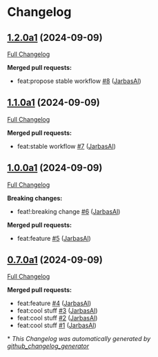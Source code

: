 # Changelog

## [1.2.0a1](https://github.com/JarbasAl/testpkg/tree/1.2.0a1) (2024-09-09)

[Full Changelog](https://github.com/JarbasAl/testpkg/compare/1.1.0a1...1.2.0a1)

**Merged pull requests:**

- feat:propose stable workflow [\#8](https://github.com/JarbasAl/testpkg/pull/8) ([JarbasAl](https://github.com/JarbasAl))

## [1.1.0a1](https://github.com/JarbasAl/testpkg/tree/1.1.0a1) (2024-09-09)

[Full Changelog](https://github.com/JarbasAl/testpkg/compare/1.0.0a1...1.1.0a1)

**Merged pull requests:**

- feat:stable workflow [\#7](https://github.com/JarbasAl/testpkg/pull/7) ([JarbasAl](https://github.com/JarbasAl))

## [1.0.0a1](https://github.com/JarbasAl/testpkg/tree/1.0.0a1) (2024-09-09)

[Full Changelog](https://github.com/JarbasAl/testpkg/compare/0.7.0a1...1.0.0a1)

**Breaking changes:**

- feat!:breaking change [\#6](https://github.com/JarbasAl/testpkg/pull/6) ([JarbasAl](https://github.com/JarbasAl))

**Merged pull requests:**

- feat:feature [\#5](https://github.com/JarbasAl/testpkg/pull/5) ([JarbasAl](https://github.com/JarbasAl))

## [0.7.0a1](https://github.com/JarbasAl/testpkg/tree/0.7.0a1) (2024-09-09)

[Full Changelog](https://github.com/JarbasAl/testpkg/compare/0f1888fef6aa578e33ae415c8714a838e6fc5ea4...0.7.0a1)

**Merged pull requests:**

- feat:feature [\#4](https://github.com/JarbasAl/testpkg/pull/4) ([JarbasAl](https://github.com/JarbasAl))
- feat:cool stuff [\#3](https://github.com/JarbasAl/testpkg/pull/3) ([JarbasAl](https://github.com/JarbasAl))
- feat:cool stuff [\#2](https://github.com/JarbasAl/testpkg/pull/2) ([JarbasAl](https://github.com/JarbasAl))
- feat:cool stuff [\#1](https://github.com/JarbasAl/testpkg/pull/1) ([JarbasAl](https://github.com/JarbasAl))



\* *This Changelog was automatically generated by [github_changelog_generator](https://github.com/github-changelog-generator/github-changelog-generator)*
